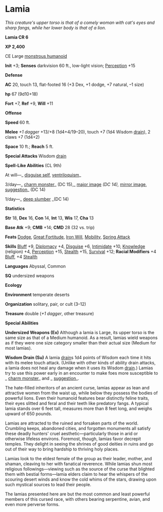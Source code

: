 # Lamia

_This creature's upper torso is that of a comely woman with cat's eyes and sharp fangs, while her lower body is that of a lion._

**Lamia CR 6**

**XP 2,400**

CE Large [monstrous humanoid](creatureTypes.html#_monstrous-humanoid)

**Init** +3; **Senses** darkvision 60 ft., low-light vision; [Perception](../skills/perception.html#_perception) +15

**Defense**

**AC** 20, touch 13, flat-footed 16 (+3 Dex, +1 dodge, +7 natural, –1 size)

**hp** 67 (9d10+18)

**Fort** +7, **Ref** +9, **Will** +11

**Offense**

**Speed** 60 ft.

**Melee** _+1 dagger_ +13/+8 (1d4+4/19–20), touch +7 (1d4 Wisdom [drain](universalMonsterRules.html#_ability-damage-and-drain)), 2 claws +7 (1d4+2)

**Space** 10 ft.; **Reach** 5 ft.

**Special Attacks** Wisdom [drain](universalMonsterRules.html#_ability-damage-and-drain)

**Spell-Like Abilities** (CL 9th)

At will—_ [disguise self](../spells/disguiseSelf.html#_disguise-self), [ventriloquism](../spells/ventriloquism.html#_ventriloquism)_

3/day—_ [charm monster](../spells/charmMonster.html#_charm-monster)_ (DC 15),_ [major image](../spells/majorImage.html#_major-image) _(DC 14),_ [mirror image](../spells/mirrorImage.html#_mirror-image), [suggestion](../spells/suggestion.html#_suggestion)_ (DC 14)

1/day—_ [deep slumber](../spells/deepSlumber.html#_deep-slumber) _(DC 14)

**Statistics**

**Str** 18, **Dex** 16, **Con** 14, **Int** 13, **Wis** 17, **Cha** 13

**Base Atk** +9; **CMB** +14; **CMD** 28 (32 vs. trip)

**Feats** [Dodge](../feats.html#_dodge), [Great Fortitude](../feats.html#_great-fortitude), [Iron Will](../feats.html#_iron-will), [Mobility](../feats.html#_mobility), [Spring Attack](../feats.html#_spring-attack)

**Skills** [Bluff](../skills/bluff.html#_bluff) +9, [Diplomacy](../skills/diplomacy.html#_diplomacy) +4, [Disguise](../skills/disguise.html#_disguise) +6, [Intimidate](../skills/intimidate.html#_intimidate) +10, [Knowledge](../skills/knowledge.html#_knowledge) (religion) +4, [Perception](../skills/perception.html#_perception) +15, [Stealth](../skills/stealth.html#_stealth) +15, [Survival](../skills/survival.html#_survival) +12; **Racial Modifiers** +4 [Bluff](../skills/bluff.html#_bluff), +4 [Stealth](../skills/stealth.html#_stealth)

**Languages** Abyssal, Common

**SQ** undersized weapons

**Ecology**

**Environment** temperate deserts

**Organization** solitary, pair, or cult (3–12)

**Treasure** double (_+1 dagger_, other treasure)

**Special Abilities**

**Undersized Weapons (Ex)** Although a lamia is Large, its upper torso is the same size as that of a Medium humanoid. As a result, lamias wield weapons as if they were one size category smaller than their actual size (Medium for most lamias).

**Wisdom Drain (Su)** A lamia [drain](universalMonsterRules.html#_ability-damage-and-drain)s 1d4 points of Wisdom each time it hits with its melee touch attack. (Unlike with other kinds of ability drain attacks, a lamia does not heal any damage when it uses its Wisdom [drain](universalMonsterRules.html#_ability-damage-and-drain).) Lamias try to use this power early in an encounter to make foes more susceptible to _ [charm monster](../spells/charmMonster.html#_charm-monster)_ and _ [suggestion](../spells/suggestion.html#_suggestion)_.

The hate-filled inheritors of an ancient curse, lamias appear as lean and attractive women from the waist up, while below they possess the bodies of powerful lions. Even their humanoid features bear distinctly feline traits, their eyes slitted and feral and their teeth like predatory fangs. A typical lamia stands over 6 feet tall, measures more than 8 feet long, and weighs upward of 650 pounds.

Lamias are attracted to the ruined and forsaken parts of the world. Crumbling keeps, abandoned cities, and forgotten monuments all satisfy these deadly hunters' cruel aesthetic—particularly those in arid or otherwise lifeless environs. Foremost, though, lamias favor decrepit temples. They delight in seeing the shrines of good deities in ruins and go out of their way to bring hardship to thriving holy places.

Lamias look to the eldest female of the group as their leader, mother, and shaman, cleaving to her with fanatical reverence. While lamias shun most religious followings—viewing such as the source of the curse that blighted them with bestial forms—lamia elders claim to hear the whispers of the scouring desert winds and know the cold whims of the stars, drawing upon such mystical sources to lead their people.

The lamias presented here are but the most common and least powerful members of this cursed race, with others bearing serpentine, avian, and even more perverse forms.


